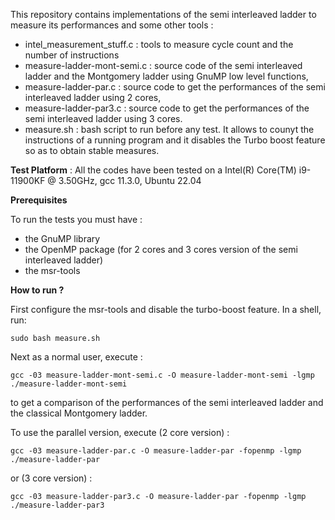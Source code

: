 This repository contains implementations of the semi interleaved ladder to measure its performances and some other tools :

* intel_measurement_stuff.c : tools to measure cycle count and the number of instructions
* measure-ladder-mont-semi.c : source code of the semi interleaved ladder and the Montgomery ladder using GnuMP low level functions,
* measure-ladder-par.c : source code to get the performances of the semi interleaved ladder using 2 cores,
* measure-ladder-par3.c : source code to get the performances of the semi interleaved ladder using 3 cores.
* measure.sh : bash script to run before any test. It allows to counyt the instructions of a running program and it disables the Turbo boost feature so as to obtain stable measures.

**Test Platform** : All the codes have been tested on a Intel(R) Core(TM) i9-11900KF @ 3.50GHz, gcc 11.3.0, Ubuntu 22.04

**Prerequisites**

To run the tests you must have :
* the GnuMP library
* the OpenMP package (for 2 cores and 3 cores version of the semi interleaved ladder)
* the msr-tools

**How to run ?**

First configure the msr-tools and disable the turbo-boost feature. In a shell, run:
```console
sudo bash measure.sh
```

Next as a normal user, execute :

```console
gcc -03 measure-ladder-mont-semi.c -O measure-ladder-mont-semi -lgmp
./measure-ladder-mont-semi
```
to get a comparison of the performances of the semi interleaved ladder and the classical Montgomery ladder.

To use the parallel version, execute (2 core version) :

```console
gcc -03 measure-ladder-par.c -O measure-ladder-par -fopenmp -lgmp
./measure-ladder-par
```

or (3 core version) :

```console
gcc -03 measure-ladder-par3.c -O measure-ladder-par -fopenmp -lgmp
./measure-ladder-par3
```


